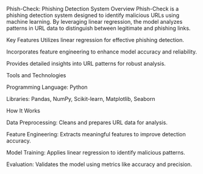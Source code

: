 Phish-Check: Phishing Detection System
Overview
Phish-Check is a phishing detection system designed to identify malicious URLs using machine learning. By leveraging linear regression, the model analyzes patterns in URL data to distinguish between legitimate and phishing links.

Key Features
Utilizes linear regression for effective phishing detection.


Incorporates feature engineering to enhance model accuracy and reliability.


Provides detailed insights into URL patterns for robust analysis.

Tools and Technologies

Programming Language: Python

Libraries: Pandas, NumPy, Scikit-learn, Matplotlib, Seaborn

How It Works



Data Preprocessing: Cleans and prepares URL data for analysis.

Feature Engineering: Extracts meaningful features to improve detection accuracy.

Model Training: Applies linear regression to identify malicious patterns.

Evaluation: Validates the model using metrics like accuracy and precision.
